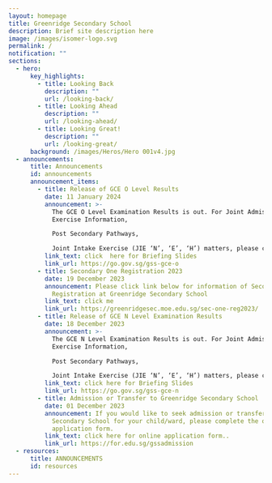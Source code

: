 ```yaml
---
layout: homepage
title: Greenridge Secondary School
description: Brief site description here
image: /images/isomer-logo.svg
permalink: /
notification: ""
sections:
  - hero:
      key_highlights:
        - title: Looking Back
          description: ""
          url: /looking-back/
        - title: Looking Ahead
          description: ""
          url: /looking-ahead/
        - title: Looking Great!
          description: ""
          url: /looking-great/
      background: /images/Heros/Hero 001v4.jpg
  - announcements:
      title: Announcements
      id: announcements
      announcement_items:
        - title: Release of GCE O Level Results
          date: 11 January 2024
          announcement: >-
            The GCE O Level Examination Results is out. For Joint Admission
            Exercise Information,

            Post Secondary Pathways, 

            Joint Intake Exercise (JIE ‘N’, ‘E’, ‘H’) matters, please click the following. content
          link_text: click  here for Briefing Slides
          link_url: https://go.gov.sg/gss-gce-o
        - title: Secondary One Registration 2023
          date: 19 December 2023
          announcement: Please click link below for information of Secondary One
            Registration at Greenridge Secondary School
          link_text: click me
          link_url: https://greenridgesec.moe.edu.sg/sec-one-reg2023/
        - title: Release of GCE N Level Examination Results
          date: 18 December 2023
          announcement: >-
            The GCE N Level Examination Results is out. For Joint Admission
            Exercise Information,

            Post Secondary Pathways, 

            Joint Intake Exercise (JIE ‘N’, ‘E’, ‘H’) matters, please click the following.
          link_text: click here for Briefing Slides
          link_url: https://go.gov.sg/gss-gce-n
        - title: Admission or Transfer to Greenridge Secondary School
          date: 01 December 2023
          announcement: If you would like to seek admission or transfer to Greenridge
            Secondary School for your child/ward, please complete the online
            application form.
          link_text: click here for online application form..
          link_url: https://for.edu.sg/gssadmission
  - resources:
      title: ANNOUNCEMENTS
      id: resources
---
```

